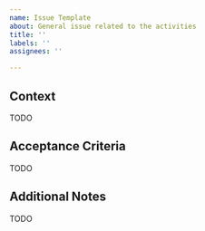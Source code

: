 ```yaml
---
name: Issue Template
about: General issue related to the activities
title: ''
labels: ''
assignees: ''

---
```


## Context

TODO

## Acceptance Criteria

TODO

## Additional Notes

TODO
